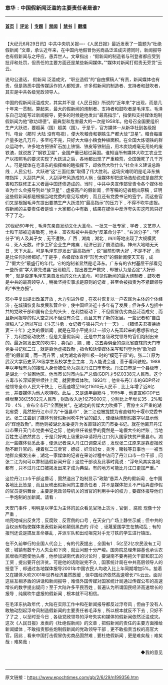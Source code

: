 ### 章华﹕中国假新闻泛滥的主要责任者是谁?

---

#### [首页](../../../..?n199356) &nbsp;|&nbsp; [评论](../../../../../epoch-comment?n199356) &nbsp;|&nbsp; [专题](../../../../../epoch-special?n199356) &nbsp;|&nbsp; [禁闻](../../../../../epoch-news?n199356) &nbsp;|&nbsp; [禁书](../../../../../books?n199356) &nbsp;|&nbsp; [翻墙](https://github.com/gfw-breaker/nogfw/blob/master/README.md?n199356)


<div class="post_content" id="artbody" itemprop="articleBody">
 <!-- article content begin -->
 <p>
  <font color="#ffffff">
   (http://www.epochtimes.com)
  </font>
  <br/>
  【大纪元6月29日讯】中共中央机关报—-《人民日报》最近发表了一篇题为“杜绝
  <ok href="https://www.epochtimes.com/gb/tag/%E5%81%87%E6%96%B0%E9%97%BB.html">
   假新闻
  </ok>
  ”文章，承认近年来，在中国内地假冒伪劣商品泛滥成灾德同时，新闻报导也有假新闻与之呼应，愚弄世人。文章指出﹕“假新闻的制造者与刊登者都应受到批评和处罚，但责任的主要方面还是某些新闻媒体。”“媒体对新闻打假责无旁贷”云云。
 </p>
 <p>
  说句公道话，
  <ok href="https://www.epochtimes.com/gb/tag/%E5%81%87%E6%96%B0%E9%97%BB.html">
   假新闻
  </ok>
  泛滥成灾，“职业造假”的“自由撰稿人”有责，新闻媒体也有责，但是熟悉中国传媒运作的人都知道，许多假新闻的制造者、支持者和鼓吹者，其实是中共各级党政领导人。
 </p>
 <p>
  中国的假新闻泛滥成灾，其实并不是《人民日报》所说的“近年来”才出现，而是几十年来一贯制。算起来，最大的假新闻的炮制者、支持者和鼓吹者是毛泽东。毛泽东自己动笔写过新闻报导，更多的时候是他发出“最高指示”，指使和支持媒体炮制假新闻为他“歌功颂德”。最典型和危害最大的一次是1958年。他号召全国要组织生产大跃进，要超英（国）超美（国）。于是乎，官方媒体—从新华社到各级报刊、电台（那时
  <ok href="nsc413.htm">
   大陆
  </ok>
  没有电视），便大吹粮食和钢铁生产都大放“卫星”。粮食每亩产量多达几万斤，多至吃不完，只好大大缩小粮食种植面积。在全国大炼钢铁的群众运动中，许多地方把铁矿石加上铁锅、铁皮等铁制品，用木炭烧成毫无用处的废铁渣，就说放了“钢铁卫星”，全国产量已超过英国。谁知当所有媒体大吹工农业生产以按照毛的要求实现了大跃进之后，各地都出现了严重粮荒，全国饿死了几千万人。可是媒体在毛泽东的指挥棒的瞎指挥下，却依然大吹什么“社会主义建设总路线﹑人民公社、大跃进”这“三面红旗”取得了伟大胜利。这场灾难明明是毛泽东搞瞎指挥﹐大刮共产风﹐大刮浮夸风造成的人祸﹔但媒体却把这场浩劫说成是自然灾害和苏联修正主义者逼中国还债造成的。当时﹐中共中央宣传部曾责令各个媒体检查为什么会报导到处“放卫星”﹑虚报高产的假新闻﹐但写稿的记者翻出原稿﹐证明这些假新闻都是根据当地党委的意见写成的﹐而且还有党委书记的签字。而这些官们又是根据毛泽东提出要搞生产大跃进的“最高指示”的压力下﹐不得不吹牛虚报。假新闻的主要责任者是谁﹖大家都心中有数﹐结果在媒体中反浮夸失实这阵风只好不了了之。
 </p>
 <p>
  20世纪60年代﹐毛泽东亲自发动文化大革命。一批又一批专家﹑学者﹑文艺界人士和干部被迫害致死﹐地主﹑富农和被中共指为“反革命分子”﹑“右派分子”﹑“坏分子”的人及其子女﹐无不遭殃。广西﹑湖南﹑湖北﹑四川等地出现了大规模武斗﹐死人无数。许多工矿企业生产瘫痪﹐经济已到了崩溃边缘。神州大地暗无天日﹐天下大乱。可是毛泽东却发出“最高指示”﹐说“目前形势大好﹐不是不好﹐而是比任何时候都好。”于是乎﹐各级媒体宣传“形势大好”的假新闻便天天有﹐成了“假大空”最盛行的年代。它的炮制者显然是毛泽东。广东有的农村基层干部看见一些所谓“学大寨先进县”出现粮荒﹐提出要生产救灾﹐却被认为是否定“大好形势”﹐就是否定毛泽东亲自发动的文化大革命。可见假新闻的最大炮制者﹑鼓吹者是中共的最高领导人﹐稍微坚持实事求是原则的记者﹐甚至会被指责为不紧跟领导的“书生办报”。
 </p>
 <p>
  邓小平复出提出改革开放﹐大力引进外资﹐在农村恢复以一户农民为主体的个体经济﹔在城镇恢复和发展私营企业﹐使中国经济近十多年有了发展﹔但许多人包括中共的党政干部和国有企业的头头﹐在利益驱动下﹐不但假冒伪劣商品泛滥成灾﹐而且新闻报导的假大空之风不但没有杀住﹐而且又有了新的发展。一些记者和“自由撰稿人”之所以写出《斗志斗勇﹕女记者与狼共穴六十一天》﹑《错怪夫君夜换娇妻三十年》之类的假新闻﹐就是在邓小平提出让一部分人先富起来的思想影响之下﹐为利益驱动使然﹔但是大量假新闻﹐还是中共各级政党领导的官们炮制出来的。最近揭发出来的吹(牛)﹑卖(官)﹑嫖﹑赌﹑贪五毒俱全的湖北省直辖的天门市党委书记张二江﹐就是靠他虚报政勣﹐指令和诱使媒体采写和刊登为他“歌功颂德”的假新闻﹐而一再升官﹐成为湖北省得红极一时的“模范干部”的。张二江原为武汉大学历史系78级学生及校学生会主席﹐为人能说会道﹐善于看风驶舵。1988年以年轻有为的接班人身份被任命为湖北丹江口市市长。丹江口市是一个县级市﹐是湖北一个贫困地区。他当市长时市内生产总值(GDP)才5亿0338元人民币。这个五毒市长深知要继续往上爬﹐就要靠媒体吹。1993年﹐他宣布丹江市的GDP经过他领导全市人民大干快上﹐已高速增至16亿11610元人民币﹐比上年增了近8亿元﹐并要媒体为他大吹特吹。此后﹐又是连年翻筋斗﹐1995年﹐他更宣称GDP已经增至38亿5502元人民币﹐财政收入达1亿75000元﹐分别比上年增长35﹒2%和70﹒4%﹐宣布全市已“全面脱贫”。在湖北的传媒大力吹捧下﹐官僚主义严重的湖北省委﹐竟然把丹江市评为“十强县市”﹐张二江也被提拔为省直辖的十堰市党委书记。张二江尝到了媒体刊登假新闻吹牛升官的甜头﹐便继续炮制假数字以显示他的“辉煌政勣”。而他则被湖北省委提升为省直辖的天门市委书记。就在他离开丹江口市荣升天门市党委书记之际﹐他的继任者接手的竟然是一笔假大空的烂账﹐当地百姓生活依然贫苦﹐于是只好向上级重新申请将丹江口列入国家扶贫严重县市。湖北一些媒体获悉此事﹐便派记者深入丹江口调查采访﹐发现张二江原来是靠虚报政勣不断升官的。接着张二江卖官﹑嫖妓﹑奸淫妇女﹑贪污﹑赌钱等丑事也一一被当地群众揭发出来﹐湖北一家媒体的记者在采访过程中访问了丹江口市一位干部﹐问张二江为何可以靠制造假新闻升官﹖这位干部谈及此事时竟说﹕“浮夸风其实各地都有﹐只不过丹江口被揭发出来才成为典型。有的地方可能比丹江口更加严重。”
 </p>
 <p>
  这位丹江口市干部这番话﹐固然道出了炮制显示“政勣”愚弄人民的假新闻﹐在中国各地比比皆是﹐而且反映出假新闻的主要责任者﹐并不是媒体把关不严给弄虚作假的官员提供舞台﹐主要是党政领导机关的当官的利用手中的权力﹐要媒体报导他们一手炮制的加新闻。请看﹕
 </p>
 <p>
  天安门事件﹐明明是以学生为主体的民众看见官场上贪污﹑官倒﹑
  <ok href="nf315.htm">
   腐败
  </ok>
  现像十分严重﹐
  <br/>
  响亮地喊出反贪污﹑反腐败﹑反官倒的口号﹐在天安门广场上静坐示威﹔但中共的当权派却指使媒体发表假新闻和颠倒黑白的
  <ok href="nccomment.htm">
   评论
  </ok>
  ﹐诬蔑爱国学生在搞动乱﹔有的报刊还说是搞反革命暴乱﹐并派军队和出动坦克对手无寸铁的学生进行镇压。
 </p>
 <p>
  在不久前举行的全国人代会上﹐有的代表提出﹐全国有1﹒5亿至2亿农民没有工可做﹔城镇有数千万人失业和下岗﹐就业问题十分严峻。国务院总理朱镕基也承认农民增收问题使他头疼﹐他参加湖南代表的讨论时﹐要湖南不要再拖欠干部和职工的工资﹐提出要开创济贫。可是他的话刚说完不久﹐国家统计局在中共高层领导人的授意下﹐却通过各地媒体报导2001年中国农民人均收入比上年同期增加5%。接着又在媒体大吹2001年世界经济虽然放缓﹐但中国经济依然高速增长7%云云。面对这些互相矛盾的讲话和新闻报导﹐难怪外国传媒对国家统计局通过传媒公布的高速增长的数字提出疑问﹖至于大陆许多平民百姓﹐普遍认为所谓国民经济高速增长的报导﹐纯属吹牛虚报的假新闻﹐根本就不可相信。
 </p>
 <p>
  在毛泽东执政年代﹐大陆在实际工作中和在新闻报导都反过浮夸风﹔但由于没有人敢触动刮起浮夸风制造假新闻的主要责任者毛泽东﹐所以根本就反不下去﹐只好不了了之﹐以至时至今日﹐各级党政领导的浮夸失实和媒体的假新闻依然泛滥成灾。这次《人民日报》发表的《杜绝假新闻》的文章﹐把假新闻的责任的主要方面推给新闻媒体﹐不敢指责那些炮制假新闻的党政领导干部﹐更不敢指责当权的高官大官。因此﹐看来中国打击假冒伪劣商品固然难﹐要杜绝假新闻﹐更是难矣哉﹗难矣哉﹗难矣哉﹗
 </p>
 <div align="right">
  <ok href="sendmail.asp?p=pinglunfankui&amp;subject=评论文章读者反馈&amp;body=您好﹐我读了贵网站的文章《章华﹕中国假新闻泛滥的主要责任者是谁?》后﹐">
   ◆我的意见
  </ok>
 </div>
 <p>
  <font color="#ffffff">
   (http://www.dajiyuan.com)
  </font>
 </p>
 <!-- article content end -->
 <div id="below_article_ad">
 </div>
</div>


---

原文链接：https://www.epochtimes.com/gb/2/6/29/n199356.htm